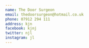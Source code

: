 ```yaml
---
name: The Door Surgeon
email: thedoorsurgeon@hotmail.co.uk
phone: 07912 294 111
address: kjn
facebook: kjnj
twitter: njl
instagram: jl
---
```

